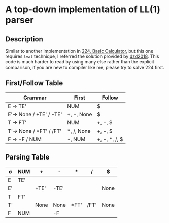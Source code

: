 # A top-down implementation of LL(1) parser

## Description
Similar to another implementation in [224. Basic Calculator](https://leetcode.com/problems/basic-calculator/discuss/1022514/python-lexer-ll1-parser-with-parsing-table), but this one requires `lval` technique, I referred the solution provided by [dzd2018](https://leetcode.com/problems/basic-calculator-ii/discuss/297560/Top-Down-LL(1)-recursive-parser-(16ms)-easy-to-understand). This code is much harder to read by using many else rather than the explicit comparison, if you are new to compiler like me, please try to solve 224 first.

## First/Follow Table
Grammar | First | Follow
-|-|-
E -> TE' | NUM | $
E'-> None / +TE' / -TE' | +, -, None | $
T -> FT' | NUM | +, -, $
T'-> None / *FT' / /FT' | *, /, None | +, -, $
F -> -F / NUM | -, NUM | +, -, *, /, $

## Parsing Table

∅|NUM|+|-|*|/|$
-|-|-|-|-|-|-
E|TE'|||||
E'||+TE'|-TE'|||None
T|FT'|||||
T'||None|None|*FT'|/FT'|None
F|NUM||-F|||
